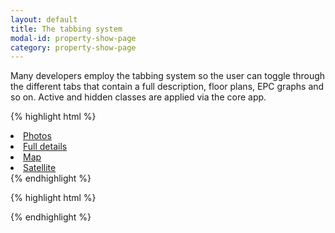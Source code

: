 ```yaml
---
layout: default
title: The tabbing system
modal-id: property-show-page
category: property-show-page
---
```

Many developers employ the tabbing system so the user can toggle through the different tabs that contain a full description, floor plans, EPC graphs and so on. Active and hidden classes are applied via the core app.

{% highlight html %}
<li><a href="#tabs/home" id="tab_home" class="selected">Photos</a></li>
<li><a href="#tabs/details" id="tab_details">Full details</a></li>
<li><a href="#tabs/map" id="tab_map">Map</a></li>
<li><a href="#tabs/satellite" id="tab_satellite">Satellite</a></li>
{% endhighlight %}

{% highlight html %}
<div id="togglable_home" class="togglable_area">
</div>

<div id="togglable_details" class="togglable_area hidden">
</div>

<div id="togglable_map" class="togglable_area hidden">
 <div id='single_map'></div>
</div>
  
<div id="togglable_satellite" class="togglable_area hidden">
 <div id='satellite' class="google_map_container"></div>
</div>
{% endhighlight %}